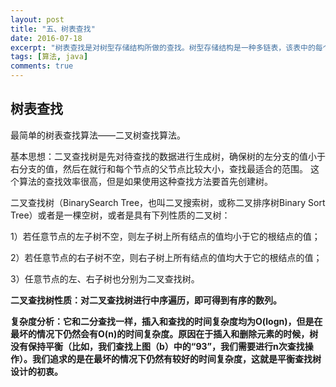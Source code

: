 ```yaml
---
layout: post
title: "五、树表查找"
date: 2016-07-18
excerpt: "树表查找是对树型存储结构所做的查找。树型存储结构是一种多链表，该表中的每个结点包含有一个数据域和多个指针域，每个指针域指向一个后继结点。"
tags: [算法, java]
comments: true
---
```

## 树表查找 ##

 最简单的树表查找算法——二叉树查找算法。

基本思想：二叉查找树是先对待查找的数据进行生成树，确保树的左分支的值小于右分支的值，然后在就行和每个节点的父节点比较大小，查找最适合的范围。 这个算法的查找效率很高，但是如果使用这种查找方法要首先创建树。 

二叉查找树（BinarySearch Tree，也叫二叉搜索树，或称二叉排序树Binary Sort Tree）或者是一棵空树，或者是具有下列性质的二叉树：

  1）若任意节点的左子树不空，则左子树上所有结点的值均小于它的根结点的值；

  2）若任意节点的右子树不空，则右子树上所有结点的值均大于它的根结点的值；

  3）任意节点的左、右子树也分别为二叉查找树。

**二叉查找树性质：对二叉查找树进行中序遍历，即可得到有序的数列。**

**复杂度分析：它和二分查找一样，插入和查找的时间复杂度均为O(logn)，但是在最坏的情况下仍然会有O(n)的时间复杂度。原因在于插入和删除元素的时候，树没有保持平衡（比如，我们查找上图（b）中的“93”，我们需要进行n次查找操作）。我们追求的是在最坏的情况下仍然有较好的时间复杂度，这就是平衡查找树设计的初衷。**